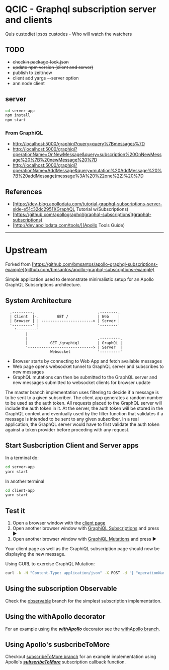 # QCIC - Graphql subscription server and clients

Quis custodiet ipsos custodes - Who will watch the watchers

## TODO

- ~~checkin package-lock.json~~
- ~~update npm version (client and server)~~
- publish to zeit/now
- client add yargs --server option
- ann node client

## server
```bash
cd server-app
npm install
npm start
```
### From GraphiQL
- [http://localhost:5000/graphiql?query=query%7Bmessages%7D](Query)
- [http://localhost:5000/graphiql?operationName=OnNewMessage&query=subscription%20OnNewMessage%20%7B%20newMessage%20%7D](Subscribe)
- [http://localhost:5000/graphiql?operationName=AddMessage&query=mutation%20AddMessage%20%7B%20addMessage(message%3A%20%22one%22)%20%7D](Mutate)

## References
- [https://dev-blog.apollodata.com/tutorial-graphql-subscriptions-server-side-e51c32dc2951](GraphQL Tutorial w/Subscriptions)
- [https://github.com/apollographql/graphql-subscriptions](graphql-subscriptions)
- [http://dev.apollodata.com/tools/](Apollo Tools Guide)

-----------------------
# Upstream
Forked from [https://github.com/bmsantos/apollo-graphql-subscriptions-example](github.com/bmsantos/apollo-graphql-subscriptions-example)

Simple application used to demonstrate minimalistic setup for an Apollo GraphQL Subscriptions architecture.

## System Architecture

```text
  .---------.                            .--------.
  | Client  |-.        GET /             | Web    |
  | Browser | | -----------------------> | Server |
  '---------' |                          '--------'
    '---------'
         |
         |                               .---------.
         |          GET /graphiql        | GraphQL |
         '-----------------------------> | Server  |
                    Websocket            '---------'
```

 * Browser starts by connecting to Web App and fetch available messages
 * Web page opens websocket tunnel to GraphQL server and subscribes to new messages
 * GraphQL mutations can then be submitted to the GraphQL server and new messages submitted to websocket clients for browser update

The master branch implementation uses filtering to decide if a message is to be sent to a given subscriber. The client app generates a random number to be used as the auth token. All requests placed to the GraphQL server will include the auth token in it. At the server, the auth token will be stored in the GraphQL context and eventually used by the filter function that validates if a message is intended to be sent to any given subscriber. In a real application, the GraphQL server would have to first validate the auth token against a token provider before proceding with any request. 


## Start Susbcription Client and Server apps

In a terminal do:

```bash
cd server-app
yarn start
```

In another terminal

```bash
cd client-app
yarn start
```

## Test it

1. Open a browser window with the [client page](http://localhost:3000)
1. Open another browser window with [GraphiQL Subscriptions](http://localhost:5000/graphiql?operationName=OnNewMessage&query=subscription+OnNewMessage+%7B%0A++newMessage(userId%3A+123)%0A%7D) and press ►
1. Open another browser window with [GraphiQL Mutations](http://localhost:5000/graphiql?operationName=AddMessage&query=mutation+AddMessage%28%24message%3A+String%21%2C+%24broadcast%3A+Boolean%21%29+%7B%0A+addMessage%28message%3A+%24message%2C+broadcast%3A+%24broadcast%29%0A%7D&variables=%7B%0A+%22message%22%3A+%22Kombucha%22%2C%0A+%22broadcast%22%3A+true%0A%7D) and press ►


Your client page as well as the GraphiQL subscription page should now be displaying the new message.

Using CURL to exercise GraphQL Mutation:
```bash
curl -k -H "Content-Type: application/json" -X POST -d '{ "operationName": null, "query": "mutation AddMessage { addMessage(message: \"My CURL message\", broadcast: false) }", "variables": "{}" }' http://localhost:5060/graphql
```

## Using the subscription Observable

Check the [observable](https://github.com/bmsantos/apollo-graphql-subscriptions-example/tree/observable) branch for the simplest subscription implementation.


## Using the withApollo decorator

For an example using the [***withApollo***](http://dev.apollodata.com/react/higher-order-components.html#withApollo) decorator see the [withApollo branch](https://github.com/bmsantos/apollo-graphql-subscriptions-example/tree/withApollo).


## Using Apollo's susbcribeToMore

Checkout [subscribeToMore branch](https://github.com/bmsantos/apollo-graphql-subscriptions-example/tree/subscribeToMore) for an example implementation using Apollo's [***subscribeToMore***](http://dev.apollodata.com/react/subscriptions.html#subscribe-to-more) subscription callback function.
